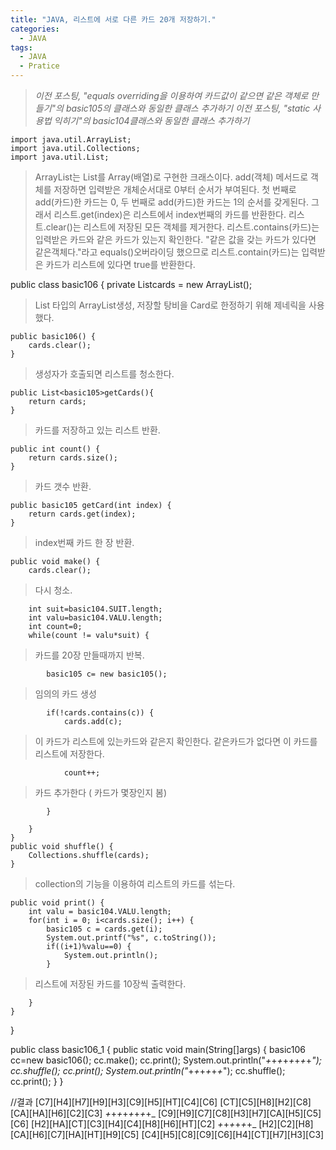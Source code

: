 ```yaml
---
title: "JAVA, 리스트에 서로 다른 카드 20개 저장하기."
categories:
  - JAVA
tags:
  - JAVA
  - Pratice
---
```


>*이전 포스팅, "equals overriding을 이용하여 카드값이 같으면 같은 객체로 만들기"의 basic105의 클래스와 동일한 클래스 추가하기*
>*이전 포스팅, "static 사용법 익히기"의 basic104클래스와 동일한 클래스 추가하기*

    import java.util.ArrayList;
    import java.util.Collections;
    import java.util.List;

>ArrayList는 List를 Array(배열)로 구현한 크래스이다. add(객체) 메서드로 객체를 저장하면 입력받은 개체순서대로 0부터 순서가 부여된다.
>첫 번째로 add(카드)한 카드는 0, 두 번째로 add(카드)한 카드는 1의 순서를 갖게된다. 그래서 리스트.get(index)은 리스트에서 index번째의 카드를 반환한다.
>리스트.clear()는 리스트에 저장된 모든 객체를 제거한다. 리스트.contains(카드)는 입력받은 카드와 같은 카드가 있는지 확인한다.
>"같은 값을 갖는 카드가 있다면 같은객체다."라고 equals()오버라이딩 했으므로 리스트.contain(카드)는 입력받은 카드가 리스트에 있다면 true를 반환한다.

public class basic106 {
	private List<basic105>cards = new ArrayList<basic105>();

>List 타입의 ArrayList생성, 저장할 탕비을 Card로 한정하기 위해 <Card>제네릭을 사용했다.

	public basic106() {
		cards.clear();
	}

>생성자가 호출되면 리스트를 청소한다.

	public List<basic105>getCards(){
		return cards;
	}

>카드를 저장하고 있는 리스트 반환.

	public int count() {
		return cards.size();
	}

>카드 갯수 반환.

	public basic105 getCard(int index) {
		return cards.get(index);
	}

>index번째 카드 한 장 반환.

	public void make() {
		cards.clear();

>다시 청소.

		int suit=basic104.SUIT.length;
		int valu=basic104.VALU.length;
		int count=0;
		while(count != valu*suit) {

>카드를 20장 만들때까지 반복.

			basic105 c= new basic105();

>임의의 카드 생성

			if(!cards.contains(c)) {
				cards.add(c);

>이 카드가 리스트에 있는카드와 같은지 확인한다. 같은카드가 없다면 이 카드를 리스트에 저장한다.

				count++;

>카드 추가한다 ( 카드가 몇장인지 봄)

			}
			
		}
	}
	public void shuffle() {
		Collections.shuffle(cards);
	}

>collection의 기능을 이용하여 리스트의 카드를 섞는다.

	public void print() {
		int valu = basic104.VALU.length;
		for(int i = 0; i<cards.size(); i++) {
			basic105 c = cards.get(i);
			System.out.printf("%s", c.toString());
			if((i+1)%valu==0) {
				System.out.println();
			}

>리스트에 저장된 카드를 10장씩 출력한다.

		}
	}
}


public class basic106_1 {
	public static void main(String[]args) {
		basic106 cc=new basic106();
		cc.make();
		cc.print();
		System.out.println("_+_+_+_+_+_+_+_+_");
		cc.shuffle();
		cc.print();
		System.out.println("_+_+_+_+_+_+_");
		cc.shuffle();
		cc.print();
	}
}

//결과
    [C7][H4][H7][H9][H3][C9][H5][HT][C4][C6]
    [CT][C5][H8][H2][C8][CA][HA][H6][C2][C3]
    _+_+_+_+_+_+_+_+_
    [C9][H9][C7][C8][H3][H7][CA][H5][C5][C6]
    [H2][HA][CT][C3][H4][C4][H8][H6][HT][C2]
    _+_+_+_+_+_+_
    [H2][C2][H8][CA][H6][C7][HA][HT][H9][C5]
    [C4][H5][C8][C9][C6][H4][CT][H7][H3][C3]

